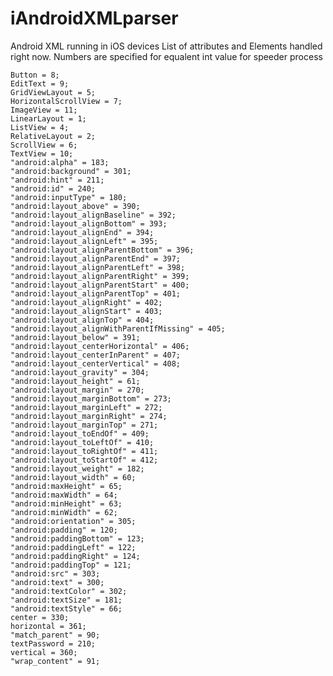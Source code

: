 # iAndroidXMLparser
Android XML running in iOS devices 
List of attributes and Elements handled right now. Numbers are specified for equalent int value for speeder process

    Button = 8;
    EditText = 9;
    GridViewLayout = 5;
    HorizontalScrollView = 7;
    ImageView = 11;
    LinearLayout = 1;
    ListView = 4;
    RelativeLayout = 2;
    ScrollView = 6;
    TextView = 10;
    "android:alpha" = 183;
    "android:background" = 301;
    "android:hint" = 211;
    "android:id" = 240;
    "android:inputType" = 180;
    "android:layout_above" = 390;
    "android:layout_alignBaseline" = 392;
    "android:layout_alignBottom" = 393;
    "android:layout_alignEnd" = 394;
    "android:layout_alignLeft" = 395;
    "android:layout_alignParentBottom" = 396;
    "android:layout_alignParentEnd" = 397;
    "android:layout_alignParentLeft" = 398;
    "android:layout_alignParentRight" = 399;
    "android:layout_alignParentStart" = 400;
    "android:layout_alignParentTop" = 401;
    "android:layout_alignRight" = 402;
    "android:layout_alignStart" = 403;
    "android:layout_alignTop" = 404;
    "android:layout_alignWithParentIfMissing" = 405;
    "android:layout_below" = 391;
    "android:layout_centerHorizontal" = 406;
    "android:layout_centerInParent" = 407;
    "android:layout_centerVertical" = 408;
    "android:layout_gravity" = 304;
    "android:layout_height" = 61;
    "android:layout_margin" = 270;
    "android:layout_marginBottom" = 273;
    "android:layout_marginLeft" = 272;
    "android:layout_marginRight" = 274;
    "android:layout_marginTop" = 271;
    "android:layout_toEndOf" = 409;
    "android:layout_toLeftOf" = 410;
    "android:layout_toRightOf" = 411;
    "android:layout_toStartOf" = 412;
    "android:layout_weight" = 182;
    "android:layout_width" = 60;
    "android:maxHeight" = 65;
    "android:maxWidth" = 64;
    "android:minHeight" = 63;
    "android:minWidth" = 62;
    "android:orientation" = 305;
    "android:padding" = 120;
    "android:paddingBottom" = 123;
    "android:paddingLeft" = 122;
    "android:paddingRight" = 124;
    "android:paddingTop" = 121;
    "android:src" = 303;
    "android:text" = 300;
    "android:textColor" = 302;
    "android:textSize" = 181;
    "android:textStyle" = 66;
    center = 330;
    horizontal = 361;
    "match_parent" = 90;
    textPassword = 210;
    vertical = 360;
    "wrap_content" = 91;
